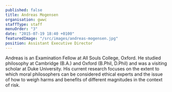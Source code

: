 ```yaml
---
published: false
title: Andreas Mogensen
organisation: gwwc
staffType: staff
menuOrder: "3"
date: "2015-07-19 18:40 +0100"
featuredImage: "/src/images/andreas-mogensen.jpg"
position: Assistant Executive Director
---
```


Andreas is an Examination Fellow at All Souls College, Oxford. He studied philosophy at Cambridge (B.A.) and Oxford (B.Phil, D.Phil) and was a visiting scholar at Duke University. His current research focuses on the extent to which moral philosophers can be considered ethical experts and the issue of how to weigh harms and benefits of different magnitudes in the context of risk.
